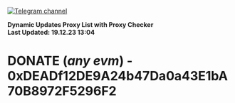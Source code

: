 [![Telegram channel](https://img.shields.io/endpoint?url=https://runkit.io/damiankrawczyk/telegram-badge/branches/master?url=https://t.me/n4z4v0d)](https://t.me/n4z4v0d) 

**Dynamic Updates Proxy List with Proxy Checker**  
**Last Updated: 19.12.23 13:04**

# DONATE (_any evm_) - 0xDEADf12DE9A24b47Da0a43E1bA70B8972F5296F2

